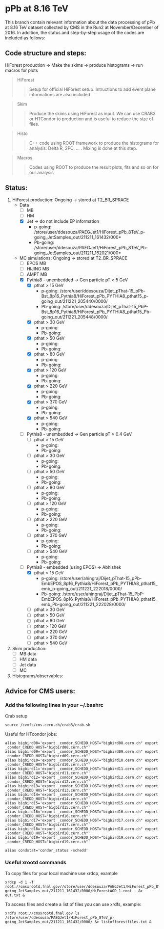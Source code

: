 # pPb at 8.16 TeV

This branch contain relevant information about the data processing of pPb at 8.16 TeV dataset collected by CMS in the Run2 at November/December of 2016. In addition, the status and step-by-step usage of the codes are included as follows:

## Code structure and steps:

HiForest production -> Make the skims -> produce histograms -> run macros for plots

> HiForest
> > Setup for official HiForest setup. Intructions to add event plane informations are also included

> Skim
> > Produce the skims using HiForest as input. We can use CRAB3 or HTCondor to production and is useful to reduce the size of files.

> Histo
> > C++ code using ROOT framework to produce the histograms for analysis: Delta R, 2PC, ... . Mixing is done at this step.

> Macros
> > Codes using ROOT to produce the result plots, fits and so on for our analysis 

## Status:

1. HiForest production: Ongoing -> stored at T2_BR_SPRACE
   - Data
     - [ ] MB
     - [ ] HM
     - [x] Jet -> do not include EP information
       - p-going:  /store/user/ddesouza/PAEGJet1/HiForest_pPb_8TeV_p-going_JetSamples_out/211211_161432/000*
       - Pb-going: /store/user/ddesouza/PAEGJet1/HiForest_pPb_8TeV_Pb-going_JetSamples_out/211211_162021/000*

   - MC simulations: Ongoing -> stored at T2_BR_SPRACE
     - [ ] EPOS MB
     - [ ] HIJING MB
     - [ ] AMPT MB
     - [x] Pythia8 - unembedded -> Gen particle pT > 5 GeV
       - [x] pthat > 15 GeV 
         - p-going:  /store/user/ddesouza/Dijet_pThat-15_pPb-Bst_8p16_Pythia8/HiForest_pPb_PYTHIA8_pthat15_p-going_out/211221_205440/0000/
         - Pb-going: /store/user/ddesouza/Dijet_pThat-15_PbP-Bst_8p16_Pythia8/HiForest_pPb_PYTHIA8_pthat15_Pb-going_out/211221_205448/0000/
       - [x] pthat > 30 GeV 
         - p-going:  
         - Pb-going: 
       - [x] pthat > 50 GeV 
         - p-going:  
         - Pb-going:  
       - [x] pthat > 80 GeV
         - p-going:  
         - Pb-going:  
       - [x] pthat > 120 GeV 
         - p-going:  
         - Pb-going:       
       - [x] pthat > 220 GeV
         - p-going:  
         - Pb-going:       
       - [x] pthat > 370 GeV
         - p-going:  
         - Pb-going:       
       - [x] pthat > 540 GeV
         - p-going:  
         - Pb-going:   
     - [ ] Pythia8 - unembedded -> Gen particle pT > 0.4 GeV
       - [ ] pthat > 15 GeV 
         - p-going: 
         - Pb-going:
       - [ ] pthat > 30 GeV 
         - p-going:  
         - Pb-going: 
       - [ ] pthat > 50 GeV 
         - p-going:  
         - Pb-going:  
       - [ ] pthat > 80 GeV
         - p-going:  
         - Pb-going:  
       - [ ] pthat > 120 GeV 
         - p-going:  
         - Pb-going:       
       - [ ] pthat > 220 GeV
         - p-going:  
         - Pb-going:       
       - [ ] pthat > 370 GeV
         - p-going:  
         - Pb-going:       
       - [ ] pthat > 540 GeV
         - p-going:  
         - Pb-going:       
     - [ ] Pythia8 - embedded (using EPOS) -> Abhishek
       - [x] pthat > 15 GeV
         - p-going:  /store/user/ahingraj/Dijet_pThat-15_pPb-EmbEPOS_8p16_Pythia8/HiForest_pPb_PYTHIA8_pthat15_emb_p-going_out/211221_222018/0000/
         - Pb-going: /store/user/ahingraj/Dijet_pThat-15_PbP-EmbEPOS_8p16_Pythia8/HiForest_pPb_PYTHIA8_pthat15_emb_Pb-going_out/211221_222028/0000/
       - [ ] pthat > 30 GeV 
       - [ ] pthat > 50 GeV 
       - [ ] pthat > 80 GeV 
       - [ ] pthat > 120 GeV 
       - [ ] pthat > 220 GeV 
       - [ ] pthat > 370 GeV 
       - [ ] pthat > 540 GeV 
      
2. Skim production: 
   - [ ] MB data
   - [ ] HM data
   - [ ] Jet data
   - [ ] MC

3. Histograms/observables:

## Advice for CMS users: 
### Add the following lines in your ~/.bashrc

Crab setup
```
source /cvmfs/cms.cern.ch/crab3/crab.sh
```

Useful for HTcondor jobs:
```
alias bigbird08='export _condor_SCHEDD_HOST="bigbird08.cern.ch" export _condor_CREDD_HOST="bigbird08.cern.ch"'
alias bigbird09='export _condor_SCHEDD_HOST="bigbird09.cern.ch" export _condor_CREDD_HOST="bigbird09.cern.ch"'
alias bigbird10='export _condor_SCHEDD_HOST="bigbird10.cern.ch" export _condor_CREDD_HOST="bigbird10.cern.ch"'
alias bigbird11='export _condor_SCHEDD_HOST="bigbird11.cern.ch" export _condor_CREDD_HOST="bigbird11.cern.ch"'
alias bigbird12='export _condor_SCHEDD_HOST="bigbird12.cern.ch" export _condor_CREDD_HOST="bigbird12.cern.ch"'
alias bigbird13='export _condor_SCHEDD_HOST="bigbird13.cern.ch" export _condor_CREDD_HOST="bigbird13.cern.ch"'
alias bigbird14='export _condor_SCHEDD_HOST="bigbird14.cern.ch" export _condor_CREDD_HOST="bigbird14.cern.ch"'
alias bigbird15='export _condor_SCHEDD_HOST="bigbird15.cern.ch" export _condor_CREDD_HOST="bigbird15.cern.ch"'
alias bigbird16='export _condor_SCHEDD_HOST="bigbird16.cern.ch" export _condor_CREDD_HOST="bigbird16.cern.ch"'
alias bigbird17='export _condor_SCHEDD_HOST="bigbird17.cern.ch" export _condor_CREDD_HOST="bigbird17.cern.ch"'
alias bigbird18='export _condor_SCHEDD_HOST="bigbird18.cern.ch" export _condor_CREDD_HOST="bigbird18.cern.ch"'
alias bigbird19='export _condor_SCHEDD_HOST="bigbird19.cern.ch" export _condor_CREDD_HOST="bigbird19.cern.ch"'

alias condstat='condor_status -schedd' 
```
### Useful xrootd commands

To copy files for your local machine use xrdcp, example
```
xrdcp -d 1 -f root://cmsxrootd.fnal.gov//store/user/ddesouza/PAEGJet1/HiForest_pPb_8TeV_p-going_JetSamples_out/211211_161432/0000/HiForestAOD_1.root . &> out.txt &
```

To access files and create a list of files you can use xrdfs, example:
```
xrdfs root://cmsxrootd.fnal.gov ls /store/user/ddesouza/PAEGJet1/HiForest_pPb_8TeV_p-going_JetSamples_out/211211_161432/0000/ &> listofforestfiles.txt &
```
